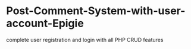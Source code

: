 # Post-Comment-System-with-user-account-Epigie
complete user registration and login with all PHP CRUD features
